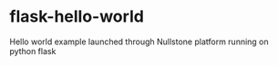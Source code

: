 # flask-hello-world
Hello world example launched through Nullstone platform running on python flask
